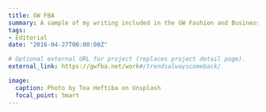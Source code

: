 ```yaml
---
title: GW FBA
summary: A sample of my writing included in the GW Fashion and Business Association's Magazine
tags:
- Editorial 
date: "2016-04-27T00:00:00Z"

# Optional external URL for project (replaces project detail page).
external_link: https://gwfba.net/work#/trendsalwayscomeback/

image:
  caption: Photo by Toa Heftiba on Unsplash
  focal_point: Smart
---
```


